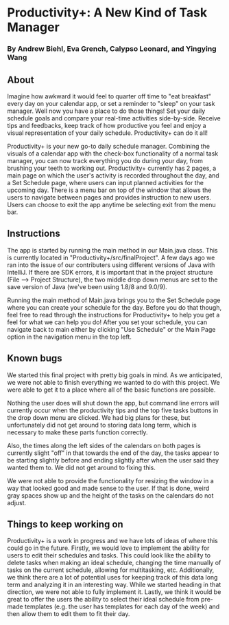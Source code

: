 # Productivity+: A New Kind of Task Manager
### By Andrew Biehl, Eva Grench, Calypso Leonard, and Yingying Wang

## About 

Imagine how awkward it would feel to quarter off time to "eat breakfast" every day on your calendar app, or set a reminder to "sleep" on your task manager. Well now you have a place to do those things! Set your daily schedule goals and compare your real-time activities side-by-side. Receive tips and feedbacks, keep track of how productive you feel and enjoy a visual representation of your daily schedule. Productivity+ can do it all!

Productivity+ is your new go-to daily schedule manager. Combining the visuals of a calendar app with the check-box functionality of a normal task manager, you can now track everything you do during your day, from brushing your teeth to working out. Productivity+ currently has 2 pages, a main page on which the user's activity is recorded throughout the day, and a Set Schedule page, where users can input planned activities for the upcoming day. There is a menu bar on top of the window that allows the users to navigate between pages and provides instruction to new users. Users can choose to exit the app anytime be selecting exit from the menu bar. 

## Instructions 

The app is started by running the main method in our Main.java class. This is currently located in "Productivity+/src/finalProject". A few days ago we ran into the issue of our contributers using different versions of Java with IntelliJ. If there are SDK errors, it is important that in the project structure (File --> Project Structure), the two middle drop down menus are set to the save version of Java (we've been using 1.8/8 and 9.0/9).

Running the main method of Main.java brings you to the Set Schedule page where you can create your schedule for the day. Before you do that though, feel free to read through the instructions for Productivity+ to help you get a feel for what we can help you do! After you set your schedule, you can navigate back to main either by clicking "Use Schedule" or the Main Page option in the navigation menu in the top left.

## Known bugs 

We started this final project with pretty big goals in mind. As we anticipated, we were not able to finish everything we wanted to do with this project. We were able to get it to a place where all of the basic functions are possible.

Nothing the user does will shut down the app, but command line errors will currently occur when the productivity tips and the top five tasks buttons in the drop down menu are clicked. We had big plans for these, but unfortunately did not get around to storing data long term, which is necessary to make these parts function correctly.

Also, the times along the left sides of the calendars on both pages is currently slight "off" in that towards the end of the day, the tasks appear to be starting slightly before and ending slightly after when the user said they wanted them to. We did not get around to fixing this.

We were not able to provide the functionality for resizing the window in a way that looked good and made sense to the user. If that is done, weird gray spaces show up and the height of the tasks on the calendars do not adjust.

## Things to keep working on

Productivity+ is a work in progress and we have lots of ideas of where this could go in the future. Firstly, we would love to implement the ability for users to edit their schedules and tasks. This could look like the ability to delete tasks when making an ideal schedule, changing the time manually of tasks on the current schedule, allowing for multitasking, etc. Additionally, we think there are a lot of potential uses for keeping track of this data long term and analyzing it in an interesting way. While we started heading in that direction, we were not able to fully implement it. Lastly, we think it would be great to offer the users the ability to select their ideal schedule from pre-made templates (e.g. the user has templates for each day of the week) and then allow them to edit them to fit their day.
